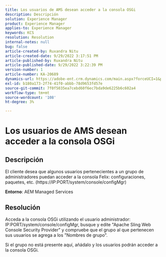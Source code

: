 ```yaml
---
title: Los usuarios de AMS desean acceder a la consola OSGi
description: Descripción
solution: Experience Manager
product: Experience Manager
applies-to: Experience Manager
keywords: KCS
resolution: Resolution
internal-notes: null
bug: false
article-created-by: Ruxandra Nitu
article-created-date: 9/29/2022 3:17:51 PM
article-published-by: Ruxandra Nitu
article-published-date: 9/29/2022 3:22:39 PM
version-number: 1
article-number: KA-20689
dynamics-url: https://adobe-ent.crm.dynamics.com/main.aspx?forceUCI=1&pagetype=entityrecord&etn=knowledgearticle&id=0aa2b2da-0940-ed11-9db1-0022480867fb
exl-id: b180a173-2f74-41f0-abbb-78d9653fd57e
source-git-commit: 7f0f5035ea7cebd60f6ec7bda9de6225b6c602a4
workflow-type: tm+mt
source-wordcount: '108'
ht-degree: 3%

---
```


# Los usuarios de AMS desean acceder a la consola OSGi

## Descripción


El cliente desea que algunos usuarios pertenecientes a un grupo de administradores puedan acceder a la consola Felix: configuraciones, paquetes, etc. (https://IP:PORT/system/console/configMgr)



<b>Entorno</b>: AEM Managed Services


## Resolución


Acceda a la consola OSGi utilizando el usuario administrador: IP:PORT/system/console/configMgr, busque y edite &quot;Apache Sling Web Console Security Provider&quot; y compruebe que el grupo al que pertenecen sus usuarios se agrega a los &quot;Nombres de grupo&quot;.

Si el grupo no está presente aquí, añádalo y los usuarios podrán acceder a la consola OSGi.
